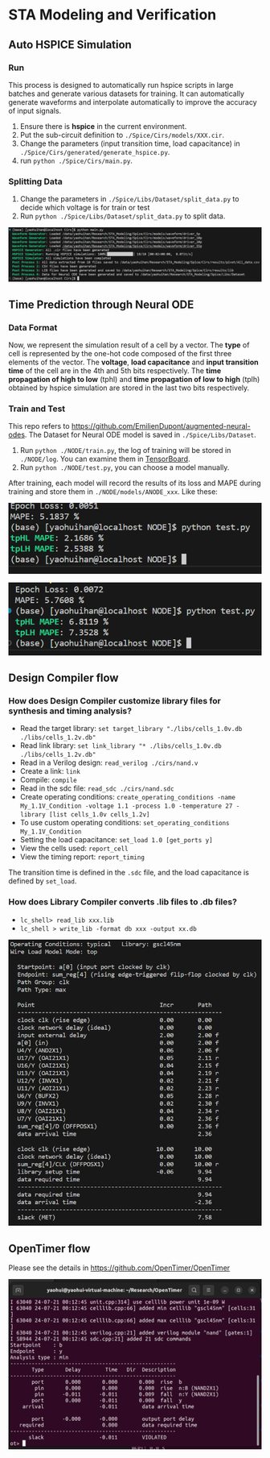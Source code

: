 # STA Modeling and Verification

## Auto HSPICE Simulation

### Run

This process is designed to automatically run hspice scripts in large batches and generate various datasets for training. It can automatically generate waveforms and interpolate automatically to improve the accuracy of input signals.

1. Ensure there is **hspice** in the current environment.
2. Put the sub-circuit definition to `./Spice/Cirs/models/XXX.cir`.
3. Change the parameters (input transition time, load capacitance) in `./Spice/Cirs/generated/generate_hspice.py`.
4. run `python ./Spice/Cirs/main.py`.

### Splitting Data

1. Change the parameters in `./Spice/Libs/Dataset/split_data.py` to decide which voltage is for train or test
2. Run `python ./Spice/Libs/Dataset/split_data.py` to split data.

![HSPICE flow](Spice/HSPICE.png)

## Time Prediction through Neural ODE

### Data Format

Now, we represent the simulation result of a cell by a vector. The **type** of cell is represented by the one-hot code composed of the first three elements of the vector. The **voltage**, **load capacitance** and **input transition time** of the cell are in the 4th and 5th bits respectively. The **time propagation of high to low** (tphl) and **time propagation of low to high** (tplh) obtained by hspice simulation are stored in the last two bits respectively.

### Train and Test

This repo refers to https://github.com/EmilienDupont/augmented-neural-odes. The Dataset for Neural ODE model is saved in `./Spice/Libs/Dataset`.

1. Run `python ./NODE/train.py`, the log of training will be stored in `./NODE/log`. You can examine them in [TensorBoard](https://www.tensorflow.org/tensorboard).
2. Run `python ./NODE/test.py`, you can choose a model manually.

After training, each model will record the results of its loss and MAPE during training and store them in `./NODE/models/ANODE_xxx`. Like these:

![Inter](NODE/inter.png)

![Extra](NODE/extra.png)

## Design Compiler flow

### How does Design Compiler customize library files for synthesis and timing analysis?

* Read the target library: `set target_library "./libs/cells_1.0v.db ./libs/cells_1.2v.db"`
* Read link library: `set link_library "* ./libs/cells_1.0v.db ./libs/cells_1.2v.db"`
* Read in a Verilog design: `read_verilog ./cirs/nand.v`
* Create a link: `link`
* Compile: `compile`
* Read in the sdc file: `read_sdc ./cirs/nand.sdc`
* Create operating conditions: `create_operating_conditions -name My_1.1V_Condition -voltage 1.1 -process 1.0 -temperature 27 -library [list cells_1.0v cells_1.2v]`
* To use custom operating conditions: `set_operating_conditions My_1.1V_Condition`
* Setting the load capacitance: `set_load 1.0 [get_ports y]`
* View the cells used: `report_cell`
* View the timing report: `report_timing`

The transition time is defined in the `.sdc` file, and the load capacitance is defined by `set_load`.

### How does Library Compiler converts .lib files to .db files?

* `lc_shell> read_lib xxx.lib`
* `lc_shell > write_lib -format db xxx -output xx.db`

![DC flow](DC_flow/DC.PNG)

## OpenTimer flow

Please see the details in https://github.com/OpenTimer/OpenTimer

![OT flow](DC_flow/OT.PNG)
